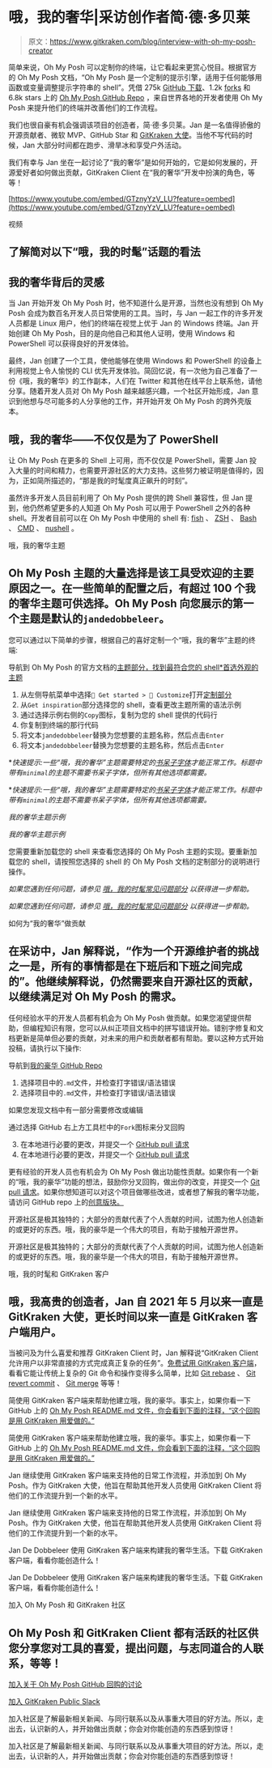 # 哦，我的奢华|采访创作者简·德·多贝莱

> 原文：<https://www.gitkraken.com/blog/interview-with-oh-my-posh-creator>

简单来说，Oh My Posh 可以定制你的终端，让它看起来更赏心悦目。根据官方的 Oh My Posh 文档，“Oh My Posh 是一个定制的提示引擎，适用于任何能够用函数或变量调整提示字符串的 shell”。凭借 275k [GitHub 下载](https://www.gitkraken.com/learn/git/github-download)、1.2k [forks](https://www.gitkraken.com/learn/git/problems/github-how-to-fork) 和 6.8k stars 上的 [Oh My Posh GitHub Repo](https://github.com/jandedobbeleer/oh-my-posh) ，来自世界各地的开发者使用 Oh My Posh 来提升他们的终端并改善他们的工作流程。

我们也很自豪有机会强调该项目的创造者，简·德·多贝莱。Jan 是一名值得骄傲的开源贡献者、微软 MVP、GitHub Star 和 [GitKraken 大使](https://www.gitkraken.com/ambassador)。当他不写代码的时候，Jan 大部分时间都在跑步、滑旱冰和享受户外活动。

我们有幸与 Jan 坐在一起讨论了“我的奢华”是如何开始的，它是如何发展的，开源爱好者如何做出贡献，GitKraken Client 在“我的奢华”开发中扮演的角色，等等！

[https://www.youtube.com/embed/GTznyYzV_LU?feature=oembed](https://www.youtube.com/embed/GTznyYzV_LU?feature=oembed)

视频

## 了解简对以下“哦，我的时髦”话题的看法

## 我的奢华背后的灵感

当 Jan 开始开发 Oh My Posh 时，他不知道什么是开源，当然也没有想到 Oh My Posh 会成为数百名开发人员日常使用的工具。当时，与 Jan 一起工作的许多开发人员都是 Linux 用户，他们的终端在视觉上优于 Jan 的 Windows 终端。Jan 开始创建 Oh My Posh，目的是向他自己和其他人证明，使用 Windows 和 PowerShell 可以获得良好的开发体验。

最终，Jan 创建了一个工具，使他能够在使用 Windows 和 PowerShell 的设备上利用视觉上令人愉悦的 CLI 优先开发体验。简回忆说，有一次他为自己准备了一份《哦，我的奢华》的工作副本，人们在 Twitter 和其他在线平台上联系他，请他分享。随着开发人员对 Oh My Posh 越来越感兴趣，一个社区开始形成，Jan 意识到他想与尽可能多的人分享他的工作，并开始开发 Oh My Posh 的跨外壳版本。

## 哦，我的奢华——不仅仅是为了 PowerShell

让 Oh My Posh 在更多的 Shell 上可用，而不仅仅是 PowerShell，需要 Jan 投入大量的时间和精力，也需要开源社区的大力支持。这些努力被证明是值得的，因为，正如简所描述的，“那是我的时髦度真正飙升的时刻”。

虽然许多开发人员目前利用了 Oh My Posh 提供的跨 Shell 兼容性，但 Jan 提到，他仍然希望更多的人知道 Oh My Posh 可以用于 PowerShell 之外的各种 shell。开发者目前可以在 Oh My Posh 中使用的 shell 有: [fish](https://fishshell.com/) 、 [ZSH](https://zsh.sourceforge.io/) 、 [Bash](https://www.gnu.org/software/bash/) 、 [CMD](https://ss64.com/nt/cmd.html) 、 [nushell](https://www.nushell.sh/) 。

哦，我的奢华主题

## Oh My Posh 主题的大量选择是该工具受欢迎的主要原因之一。在一些简单的配置之后，有超过 100 个我的奢华主题可供选择。Oh My Posh 向您展示的第一个主题是默认的`jandedobbeleer`。

您可以通过以下简单的步骤，根据自己的喜好定制一个“哦，我的奢华”主题的终端:

导航到 Oh My Posh 的官方文档的[主题部分，找到最符合您的 shell*首选外观的主题](https://ohmyposh.dev/docs/themes)

1.  从左侧导航菜单中选择`🚀 Get started > 💅 Customize`打开[定制部分](https://ohmyposh.dev/docs/installation/customize)
2.  从`Get inspiration`部分选择您的 shell，查看更改主题所需的语法示例
3.  通过选择示例右侧的`Copy`图标，复制为您的 shell 提供的代码行
4.  你复制到终端的那行代码
5.  将文本`jandedobbeleer`替换为您想要的主题名称，然后点击`Enter`
6.  将文本`jandedobbeleer`替换为您想要的主题名称，然后点击`Enter`

**快速提示:一些“哦，我的奢华”主题需要特定的[书呆子字体](https://www.nerdfonts.com/)才能正常工作。标题中带有`minimal`的主题不需要书呆子字体，但所有其他选项都需要。*

**快速提示:一些“哦，我的奢华”主题需要特定的[书呆子字体](https://www.nerdfonts.com/)才能正常工作。标题中带有`minimal`的主题不需要书呆子字体，但所有其他选项都需要。*

*我的奢华主题示例*

*我的奢华主题示例*

您需要重新加载您的 shell 来查看您选择的 Oh My Posh 主题的实现。要重新加载您的 shell，请按照您选择的 shell 的 Oh My Posh 文档的定制部分的说明进行操作。

*如果您遇到任何问题，请参见* [*哦，我的时髦常见问题部分*](https://ohmyposh.dev/docs/faq) *以获得进一步帮助。*

*如果您遇到任何问题，请参见* [*哦，我的时髦常见问题部分*](https://ohmyposh.dev/docs/faq) *以获得进一步帮助。*

如何为“我的奢华”做贡献

## 在采访中，Jan 解释说，“作为一个开源维护者的挑战之一是，所有的事情都是在下班后和下班之间完成的”。他继续解释说，仍然需要来自开源社区的贡献，以继续满足对 Oh My Posh 的需求。

任何经验水平的开发人员都有机会为 Oh My Posh 做贡献。如果您渴望提供帮助，但编程知识有限，您可以从纠正项目文档中的拼写错误开始。错别字修复和文档更新是简单但必要的贡献，对未来的用户和贡献者都有帮助。要以这种方式开始投稿，请执行以下操作:

导航到[我的豪华 GitHub Repo](https://github.com/JanDeDobbeleer/oh-my-posh)

1.  选择项目中的`.md`文件，并检查打字错误/语法错误
2.  选择项目中的`.md`文件，并检查打字错误/语法错误

如果您发现文档中有一部分需要修改或编辑

通过选择 GitHub 右上方工具栏中的`Fork`图标来分叉回购

3.  在本地进行必要的更改，并提交一个 [GitHub pull 请求](https://www.gitkraken.com/learn/git/problems/github-pull-requests)
4.  在本地进行必要的更改，并提交一个 [GitHub pull 请求](https://www.gitkraken.com/learn/git/problems/github-pull-requests)

更有经验的开发人员也有机会为 Oh My Posh 做出功能性贡献。如果你有一个新的“哦，我的豪华”功能的想法，鼓励你分叉回购，做出你的改变，并提交一个 [Git pull 请求](https://www.gitkraken.com/learn/git/tutorials/what-is-a-pull-request-in-git)。如果你想知道可以对这个项目做哪些改进，或者想了解我的奢华功能，请访问 GitHub repo 上的[创意版块。](https://github.com/JanDeDobbeleer/oh-my-posh/discussions/categories/ideas)

开源社区是极其独特的；大部分的贡献代表了个人贡献的时间，试图为他人创造新的或更好的东西。哦，我的豪华是一个伟大的项目，有助于接触开源世界。

开源社区是极其独特的；大部分的贡献代表了个人贡献的时间，试图为他人创造新的或更好的东西。哦，我的豪华是一个伟大的项目，有助于接触开源世界。

哦，我的时髦和 GitKraken 客户

## 哦，我高贵的创造者，Jan 自 2021 年 5 月以来一直是 GitKraken 大使，更长时间以来一直是 GitKraken 客户端用户。

当被问及为什么喜爱和推荐 GitKraken Client 时，Jan 解释说“GitKraken Client 允许用户以非常直接的方式完成真正复杂的任务”。[免费试用 GitKraken 客户端](https://www.gitkraken.com/git-client/try-free)，看看它能让传统上复杂的 Git 命令和操作变得多么简单，比如 [Git rebase](https://www.gitkraken.com/learn/git/git-rebase) 、 [Git revert commit](https://www.gitkraken.com/learn/git/problems/revert-git-commit) 、 [Git merge](https://www.gitkraken.com/learn/git/git-merge) 等等！

简使用 GitKraken 客户端来帮助他建立哦，我的豪华。事实上，如果你看一下 GitHub 上的 [Oh My Posh README.md 文件，你会看到下面的注释，“这个回购是用 GitKraken 用爱做的。”](https://github.com/JanDeDobbeleer/oh-my-posh/blob/main/README.md)

简使用 GitKraken 客户端来帮助他建立哦，我的豪华。事实上，如果你看一下 GitHub 上的 [Oh My Posh README.md 文件，你会看到下面的注释，“这个回购是用 GitKraken 用爱做的。”](https://github.com/JanDeDobbeleer/oh-my-posh/blob/main/README.md)

Jan 继续使用 GitKraken 客户端来支持他的日常工作流程，并添加到 Oh My Posh。作为 GitKraken 大使，他旨在帮助其他开发人员使用 GitKraken Client 将他们的工作流提升到一个新的水平。

Jan 继续使用 GitKraken 客户端来支持他的日常工作流程，并添加到 Oh My Posh。作为 GitKraken 大使，他旨在帮助其他开发人员使用 GitKraken Client 将他们的工作流提升到一个新的水平。

Jan De Dobbeleer 使用 GitKraken 客户端来构建我的奢华生活。下载 GitKraken 客户端，看看你能创造什么！

Jan De Dobbeleer 使用 GitKraken 客户端来构建我的奢华生活。下载 GitKraken 客户端，看看你能创造什么！

加入 Oh My Posh 和 GitKraken 社区

## Oh My Posh 和 GitKraken Client 都有活跃的社区供您分享您对工具的喜爱，提出问题，与志同道合的人联系，等等！

[加入关于 Oh My Posh GitHub 回购的讨论](https://github.com/JanDeDobbeleer/oh-my-posh/discussions)

[加入 GitKraken Public Slack](https://slack.gitkraken.com/)

加入社区是了解最新相关新闻、与同行联系以及从事重大项目的好方法。所以，走出去，认识新的人，并开始做出贡献；你会对你能创造的东西感到惊讶！

加入社区是了解最新相关新闻、与同行联系以及从事重大项目的好方法。所以，走出去，认识新的人，并开始做出贡献；你会对你能创造的东西感到惊讶！